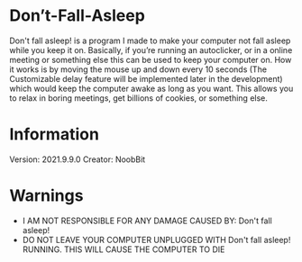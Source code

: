 # Don’t-Fall-Asleep
Don't fall asleep! is a program I made to make your computer not fall asleep while you keep it on. Basically, if you’re running an autoclicker, or in a online meeting or something else this can be used to keep your computer on. How it works is by moving the mouse up and down every 10 seconds (The Customizable delay feature will be implemented later in the development) which would keep the computer awake as long as you want. This allows you to relax in boring meetings, get billions of cookies, or something else.

# Information
Version: 2021.9.9.0
Creator: NoobBit

# Warnings
 - I AM NOT RESPONSIBLE FOR ANY DAMAGE CAUSED BY: Don't fall asleep!
 - DO NOT LEAVE YOUR COMPUTER UNPLUGGED WITH Don't fall asleep! RUNNING. THIS WILL CAUSE THE COMPUTER TO DIE
